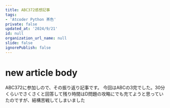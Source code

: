 ```yaml
---
title: ABC372感想記事
tags:
- 'Atcoder Python 茶色'
private: false
updated_at: '2024/9/21'
id: null
organization_url_name: null
slide: false
ignorePublish: false
---
```

# new article body
ABC372に参加しので、その振り返り記事です。
今回はABCの3完でした。30分くらいでさくさくと回答して残り時間はD問題の攻略にでも充てようと思っていたのですが、結構苦戦してしまいました
